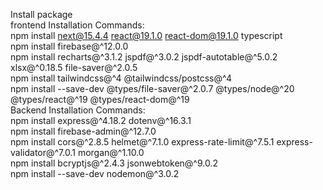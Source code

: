Install package<br>
frontend Installation Commands:<br>
npm install next@15.4.4 react@19.1.0 react-dom@19.1.0 typescript<br>
npm install firebase@^12.0.0<br>
npm install recharts@^3.1.2 jspdf@^3.0.2 jspdf-autotable@^5.0.2 xlsx@^0.18.5 file-saver@^2.0.5<br>
npm install tailwindcss@^4 @tailwindcss/postcss@^4<br>
npm install --save-dev @types/file-saver@^2.0.7 @types/node@^20 @types/react@^19 @types/react-dom@^19<br>
Backend Installation Commands:<br>
npm install express@^4.18.2 dotenv@^16.3.1<br>
npm install firebase-admin@^12.7.0<br>
npm install cors@^2.8.5 helmet@^7.1.0 express-rate-limit@^7.5.1 express-validator@^7.0.1 morgan@^1.10.0<br>
npm install bcryptjs@^2.4.3 jsonwebtoken@^9.0.2<br>
npm install --save-dev nodemon@^3.0.2<br>

